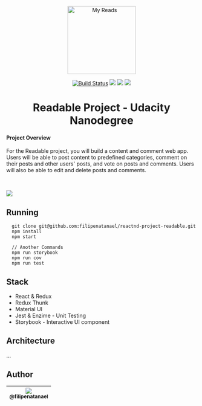 <p align="center"><a href="https://in.udacity.com/course/react-nanodegree--nd019" target="_blank"><img width="180" src="https://www.wykop.pl/cdn/c3397993/link_SIrKotPCldE7IGnWEjOBSIX1SDMEhE1w,w300h223.jpg" alt="My Reads"></a></p>

<p align="center">
  <a href="https://travis-ci.org/filipenatanael/reactnd-myreads"><img src="https://travis-ci.org/filipenatanael/reactnd-myreads.svg?branch=master" alt="Build Status"></a>
  <a class="badge-align" href="https://www.codacy.com/app/filipenatanael/reactnd-myreads?utm_source=github.com&amp;utm_medium=referral&amp;utm_content=filipenatanael/reactnd-myreads&amp;utm_campaign=Badge_Grade"><img src="https://api.codacy.com/project/badge/Grade/2bb969547aa240469a94a687746792e1"/></a>
    <a class="badge-align" href="https://codecov.io/gh/filipenatanael/reactnd-project-readable/"><img src="https://codecov.io/gh/filipenatanael/reactnd-project-readable/branch/master/graph/badge.svg"/></a>
  <a href="https://codeclimate.com/github/filipenatanael/reactnd-myreads/maintainability"><img src="https://api.codeclimate.com/v1/badges/b1553dba7581b75f1afc/maintainability" /></a>
</p>

<h1 align="center">Readable Project - Udacity Nanodegree</h1>

<p align="center">
<h4>Project Overview</h4>

For the Readable project, you will build a content and comment web app. Users will be able to post content to predefined categories, comment on their posts and other users' posts, and vote on posts and comments. Users will also be able to edit and delete posts and comments.
  </p>
<br>

![](https://i.ibb.co/gvKWBXg/storybook.gif)

## Running
```shell
  git clone git@github.com:filipenatanael/reactnd-project-readable.git
  npm install
  npm start

  // Another Commands
  npm run storybook
  npm run cov
  npm run test
```
## Stack
- React & Redux
- Redux Thunk
- Material UI
- Jest & Enzime - Unit Testing
- Storybook - Interactive UI component

## Architecture
...

## Author

| [<img src="https://avatars3.githubusercontent.com/u/14134758?s=115&v=3"><br><sub>@filipenatanael</sub>](https://github.com/filipenatanael) |
| :---: |
